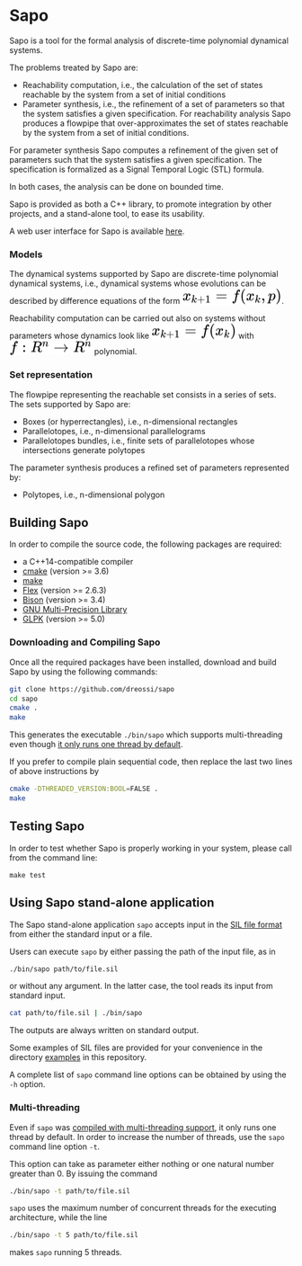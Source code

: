 # Sapo

Sapo is a tool for the formal analysis of discrete-time polynomial dynamical systems.

The problems treated by Sapo are:

- Reachability computation, i.e., the calculation of the set of states reachable by the system from a set of initial conditions
- Parameter synthesis, i.e., the refinement of a set of parameters so that the system satisfies a given specification.
  For reachability analysis Sapo produces a flowpipe that over-approximates the set of states reachable by the system from a set of initial conditions.

For parameter synthesis Sapo computes a refinement of the given set of parameters such that the system satisfies a given specification. The specification is formalized as a Signal Temporal Logic (STL) formula.

In both cases, the analysis can be done on bounded time.

Sapo is provided as both a C++ library, to promote integration by other projects, and a stand-alone tool, to ease its usability.

A web user interface for Sapo is available [here](https://github.com/LucaDorigo/webSapo).

### Models

The dynamical systems supported by Sapo are discrete-time polynomial dynamical systems, i.e., dynamical systems whose evolutions can be described by difference equations of the form <!-- $x_{k+1} = f(x_k,p)$ --> <img style="transform: translateY(0.1em); background: white;" src="https://github.com/dreossi/sapo/blob/assets/svg/kukKgGlU7t.svg"/>.

Reachability computation can be carried out also on systems without parameters whose dynamics look like <!-- $x_{k+1} = f(x_k)$ --> <img style="transform: translateY(0.1em); background: white;" src="https://github.com/dreossi/sapo/blob/assets/svg/O2tXhyFGXU.svg"/>  with <!-- $f : R^n \rightarrow R^n$ --> <img style="transform: translateY(0.1em); background: white;" src="https://github.com/dreossi/sapo/blob/assets/svg/6nV9NfgdJZ.svg"/> polynomial.

### Set representation

The flowpipe representing the reachable set consists in a series of sets. The sets supported by Sapo are:

- Boxes (or hyperrectangles), i.e., n-dimensional rectangles
- Parallelotopes, i.e., n-dimensional parallelograms
- Parallelotopes bundles, i.e., finite sets of parallelotopes whose intersections generate polytopes

The parameter synthesis produces a refined set of parameters represented by:

- Polytopes, i.e., n-dimensional polygon

## <a name="buildsapo">Building Sapo</a>

In order to compile the source code, the following packages are required:

- a C++14-compatible compiler
- <a href="https://cmake.org/">cmake</a> (version >= 3.6)
- <a href="https://www.gnu.org/software/make/">make</a>
- <a href="https://github.com/westes/flex">Flex</a> (version >= 2.6.3)
- <a href="https://www.gnu.org/software/bison/manual">Bison</a> (version >= 3.4)
- <a href="https://gmplib.org">GNU Multi-Precision Library</a>
- <a href="https://www.gnu.org/software/glpk/">GLPK</a> (version >= 5.0)

### Downloading and Compiling Sapo<a id="compile-multithreading"></a>

Once all the required packages have been installed, download and build Sapo by using the following commands:

```sh
git clone https://github.com/dreossi/sapo
cd sapo
cmake .
make
```

This generates the executable `./bin/sapo` which supports multi-threading even though 
[it only runs one thread by default](#multithreading).

If you prefer to compile plain sequential code, then replace the last two lines of
above instructions by

```sh
cmake -DTHREADED_VERSION:BOOL=FALSE .
make
```

## Testing Sapo

In order to test whether Sapo is properly working in your system, please call from 
the command line:

```
make test
```

## Using Sapo stand-alone application
The Sapo stand-alone application `sapo` accepts input in the
[SIL file format](SIL.md) from either the standard input or a file.

Users can execute `sapo` by either passing the path of the input file, as in

```sh
./bin/sapo path/to/file.sil
```

or without any argument. In the latter case, the tool reads its input from 
standard input.

```sh
cat path/to/file.sil | ./bin/sapo
```

The outputs are always written on standard output.

Some examples of SIL files are provided for your convenience in the directory [examples](examples) in this repository.

A complete list of `sapo` command line options can be obtained by using the `-h` option.


### Multi-threading<a id="multithreading"></a>

Even if `sapo` was [compiled with multi-threading support](#compile-multithreading), it only runs one thread 
by default. In order to increase the number of threads, use the `sapo` command line option `-t`. 

This option can take as parameter either nothing or one natural number greater than 0. By issuing the command
```sh
./bin/sapo -t path/to/file.sil
```
`sapo` uses the maximum number of concurrent threads for the executing architecture, while the line
```sh
./bin/sapo -t 5 path/to/file.sil
```
makes `sapo` running 5 threads. 
